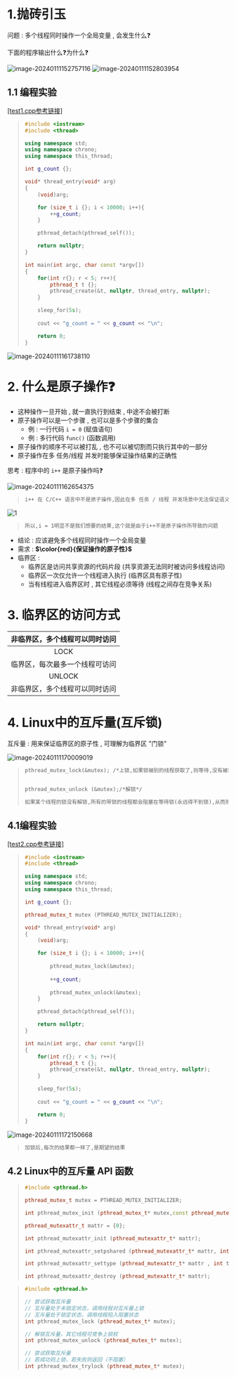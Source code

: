 # 1.抛砖引玉

问题 : 多个线程同时操作一个全局变量 , 会发生什么❓

下面的程序输出什么❓为什么❓

<img src="assets/image-20240111152757116.png" alt="image-20240111152757116" />  <img src="assets/image-20240111152803954.png" alt="image-20240111152803954" /> 

## 1.1 编程实验

[[test1.cpp参考链接]](https://github.com/WONGZEONJYU/Linux_System_Program/blob/main/1-11.mutex/test1.cpp)

> ```c++
> #include <iostream>
> #include <thread>
> 
> using namespace std;
> using namespace chrono;
> using namespace this_thread;
> 
> int g_count {};
> 
> void* thread_entry(void* arg)
> {  
>     (void)arg;
> 
>     for (size_t i {}; i < 10000; i++){
>         ++g_count;
>     }
> 
>     pthread_detach(pthread_self());
> 
>     return nullptr;
> }
> 
> int main(int argc, char const *argv[])
> {
>     for(int r{}; r < 5; r++){
>         pthread_t t {};
>         pthread_create(&t, nullptr, thread_entry, nullptr);
>     }
> 
>     sleep_for(5s);
>     
>     cout << "g_count = " << g_count << "\n";
> 
>     return 0;
> }
> ```

<img src="assets/image-20240111161738110.png" alt="image-20240111161738110" />  

# 2. 什么是原子操作❓

* 这种操作一旦开始 , 就一直执行到结束 , 中途不会被打断
* 原子操作可以是一个步骤 , 也可以是多个步骤的集合
  * 例 : 一行代码 `i = 0` (赋值语句)
  * 例 : 多行代码 `func()` (函数调用)
* 原子操作的顺序不可以被打乱 , 也不可以被切割而只执行其中的一部分
* 原子操作在多 任务/线程 并发时能够保证操作结果的正确性  

思考 : 程序中的 `i++` 是原子操作吗❓

<img src="assets/image-20240111162654375.png" alt="image-20240111162654375" /> 

> ```tex
> i++ 在 C/C++ 语言中不是原子操作,因此在多 任务 / 线程 并发场景中无法保证语义正确性
> ```

 <img src="assets/1.jpg" alt="1" /> 

> ```tex
> 所以,i = 1明显不是我们想要的结果,这个就是由于i++不是原子操作所导致的问题
> ```

* 结论 : 应该避免多个线程同时操作一个全局变量
* 需求 : **$\color{red}{保证操作的原子性}$**
* 临界区 : 
  * 临界区是访问共享资源的代码片段 (共享资源无法同时被访问多线程访问)  
  * 临界区一次仅允许一个线程进入执行 (临界区具有原子性)  
  * 当有线程进入临界区时 , 其它线程必须等待 (线程之间存在竞争关系)  

# 3. 临界区的访问方式

| 非临界区，多个线程可以同时访问 |
| :----------------------------: |
|              LOCK              |
| 临界区，每次最多一个线程可访问 |
|             UNLOCK             |
| 非临界区，多个线程可以同时访问 |

# 4. Linux中的互斥量(互斥锁)

互斥量 : 用来保证临界区的原子性 , 可理解为临界区 "门锁"

<img src="assets/image-20240111170009019.png" alt="image-20240111170009019" /> 

> ```tex
> pthread_mutex_lock(&mutex); /*上锁,如果锁被别的线程获取了,则等待,没有被获取,就获取锁,进入临界区*/
> 
> 
> pthread_mutex_unlock (&mutex);/*解锁*/
> 
> 如果某个线程的锁没有解锁,所有的带锁的线程都会阻塞在等待锁(永远得不到锁),从而形成了传说中的死锁
> 
> ```

## 4.1编程实验

[[test2.cpp参考链接]](https://github.com/WONGZEONJYU/Linux_System_Program/blob/main/1-11.mutex/test2.cpp)

> ```c++
> #include <iostream>
> #include <thread>
> 
> using namespace std;
> using namespace chrono;
> using namespace this_thread;
> 
> int g_count {};
> 
> pthread_mutex_t mutex (PTHREAD_MUTEX_INITIALIZER);
> 
> void* thread_entry(void* arg)
> {  
>     (void)arg;
> 
>     for (size_t i {}; i < 10000; i++){
>         
>         pthread_mutex_lock(&mutex);
>             
>         ++g_count;
>         
>         pthread_mutex_unlock(&mutex);
>     }
> 
>     pthread_detach(pthread_self());
> 
>     return nullptr;
> }
> 
> int main(int argc, char const *argv[])
> {
>     for(int r{}; r < 5; r++){
>         pthread_t t {};
>         pthread_create(&t, nullptr, thread_entry, nullptr);
>     }
> 
>     sleep_for(5s);
>     
>     cout << "g_count = " << g_count << "\n";
> 
>     return 0;
> }
> ```

<img src="assets/image-20240111172150668.png" alt="image-20240111172150668" /> 

> ```tex
> 加锁后,每次的结果都一样了,是期望的结果
> ```

## 4.2 Linux中的互斥量 API 函数

> ```c++
> #include <pthread.h>
> 
> pthread_mutex_t mutex = PTHREAD_MUTEX_INITIALIZER;
> 
> int pthread_mutex_init (pthread_mutex_t* mutex,const pthread_mutexattr_t* attr);
> 
> pthread_mutexattr_t mattr = {0};
> 
> int pthread_mutexattr_init (pthread_mutexattr_t* mattr);
> 
> int pthread_mutexattr_setpshared (pthread_mutexattr_t* mattr, int pshared);
> 
> int pthread_mutexattr_settype (pthread_mutexattr_t* mattr , int type);
> 
> int pthread_mutexattr_destroy (pthread_mutexattr_t* mattr);
> 
> ```

> ```c++
> #include <pthread.h>
> 
> // 尝试获取互斥量
> // 互斥量处于未锁定状态，调用线程对互斥量上锁
> // 互斥量处于锁定状态，调用线程陷入阻塞状态
> int pthread_mutex_lock (pthread_mutex_t* mutex);
> 
> // 解锁互斥量，其它线程可竞争上锁权
> int pthread_mutex_unlock (pthread_mutex_t* mutex);
> 
> // 尝试获取互斥量
> // 若成功则上锁，若失败则返回（不阻塞）
> int pthread_mutex_trylock (pthread_mutex_t* mutex);
> 
> ```

### 









